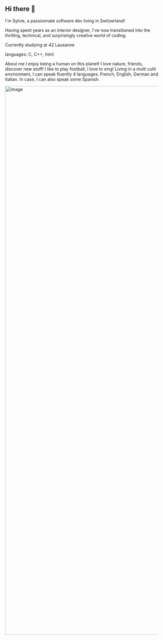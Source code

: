 ## Hi there 👋

I'm Sylvie, a passionnate software dev living in Switzerland!

Having spent years as an interior designer, I've now transitioned into the thrilling, technical, and surprisingly creative world of coding.

Currently studying at 42 Lausanne

languages:
C, C++, html

About me
I enjoy being a human on this planet!
I love nature, friends, discover new stuff! 
I like to play football, I love to sing!
Living in a multi culti environment, I can speak fluently 4 languages. French, English, German and Italian. In case, I can also speak some Spanish. 


<img width="3193" height="1801" alt="image" src="https://github.com/user-attachments/assets/5580c250-7ac6-4e81-88b1-125440f1ec86" />

<!--
**Sylvfo/Sylvfo** is a ✨ _special_ ✨ repository because its `README.md` (this file) appears on your GitHub profile.

Here are some ideas to get you started:

- 🔭 I’m currently working on ...
- 🌱 I’m currently learning ...
- 👯 I’m looking to collaborate on ...
- 🤔 I’m looking for help with ...
- 💬 Ask me about ...
- 📫 How to reach me: ...
- 😄 Pronouns: ...
- ⚡ Fun fact: ...
-->
